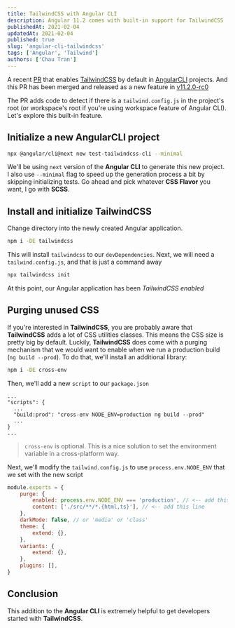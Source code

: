 ```yaml
---
title: TailwindCSS with Angular CLI
description: Angular 11.2 comes with built-in support for TailwindCSS
publishedAt: 2021-02-04
updatedAt: 2021-02-04
published: true
slug: 'angular-cli-tailwindcss'
tags: ['Angular', 'Tailwind']
authors: ['Chau Tran']
---
```


A recent [PR](https://github.com/angular/angular-cli/commit/73b409881f71a8235769a345356dcde3c568d0c3) that enables 
[TailwindCSS](https://tailwindcss.com) by default in [AngularCLI](https://cli.angular.io) projects. And this PR has been merged and released as a new feature in [v11.2.0-rc0](https://github.com/angular/angular-cli/releases/tag/v11.2.0-rc.0)

The PR adds code to detect if there is a `tailwind.config.js` in the project's root (or workspace's root if you're using workspace feature of Angular CLI). Let's explore this built-in feature.

## Initialize a new AngularCLI project

```bash
npx @angular/cli@next new test-tailwindcss-cli --minimal
```

We'll be using `next` version of the **Angular CLI** to generate this new project. I also use `--minimal` flag to 
speed up the generation process a bit by skipping initializing tests. Go ahead and pick whatever **CSS Flavor** you want, I go with **SCSS**.

## Install and initialize TailwindCSS

Change directory into the newly created Angular application.

```bash
npm i -DE tailwindcss
```

This will install `tailwindcss` to our `devDependencies`. Next, we will need a `tailwind.config.js`, and that is just a command away

```bash
npx tailwindcss init
```

At this point, our Angular application has been *TailwindCSS enabled*

## Purging unused CSS

If you're interested in **TailwindCSS**, you are probably aware that **TailwindCSS** adds a lot of CSS utilities classes. This means the CSS size is pretty big by default. Luckily, **TailwindCSS** does come with a purging mechanism that we would want to enable when we run a production build (`ng build --prod`). To do that, we'll install an additional library:

```bash
npm i -DE cross-env
```

Then, we'll add a new `script` to our `package.json`

```
...
"scripts": {
  ...
  "build:prod": "cross-env NODE_ENV=production ng build --prod"
  ...
}
...
```

> `cross-env` is optional. This is a nice solution to set the environment variable in a cross-platform way.

Next, we'll modify the `tailwind.config.js` to use `process.env.NODE_ENV` that we set with the new script

```js
module.exports = {
    purge: {
        enabled: process.env.NODE_ENV === 'production', // <-- add this line
        content: ['./src/**/*.{html,ts}'], // <-- add this line
    },
    darkMode: false, // or 'media' or 'class'
    theme: {
        extend: {},
    },
    variants: {
        extend: {},
    },
    plugins: [],
}
```

## Conclusion

This addition to the **Angular CLI** is extremely helpful to get developers started with **TailwindCSS**.
